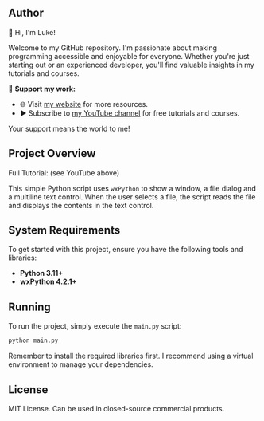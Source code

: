 ## Author

👋 Hi, I'm Luke!

Welcome to my GitHub repository. I'm passionate about making programming accessible and enjoyable for everyone. Whether you're just starting out or an experienced developer, you'll find valuable insights in my tutorials and courses.

🌟 **Support my work:**
- 🌐 Visit [my website](https://www.lukesdevtutorials.com) for more resources.
- ▶️ Subscribe to [my YouTube channel](https://www.youtube.com/@lukesdevtutorials) for free tutorials and courses.

Your support means the world to me!

## Project Overview

Full Tutorial: (see YouTube above)

This simple Python script uses `wxPython` to show a window, a file dialog and a multiline text control. When the user selects a file, the script reads the file and displays the contents in the text control.

## System Requirements

To get started with this project, ensure you have the following tools and libraries:

- **Python 3.11+**
- **wxPython 4.2.1+**

## Running

To run the project, simply execute the `main.py` script:

```bash
python main.py
```

Remember to install the required libraries first. I recommend using a virtual environment to manage your dependencies.

## License

MIT License. Can be used in closed-source commercial products.
